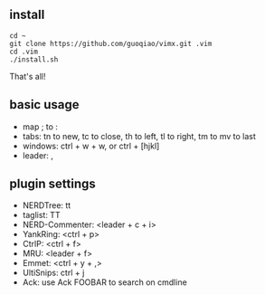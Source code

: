 ## install

    cd ~
    git clone https://github.com/guoqiao/vimx.git .vim
    cd .vim
    ./install.sh

That's all!

## basic usage
* map ; to :
* tabs: tn to new, tc to close, th to left, tl to right, tm to mv to last
* windows: ctrl + w + w, or ctrl + [hjkl]
* leader: ,

## plugin settings
* NERDTree: tt
* taglist: TT
* NERD-Commenter: <leader + c + i>
* YankRing: <ctrl + p>
* CtrlP: <ctrl + f>
* MRU: <leader + f>
* Emmet: <ctrl + y + ,>
* UltiSnips: ctrl + j
* Ack: use Ack FOOBAR to search on cmdline
